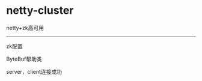 # netty-cluster
netty+zk高可用

-------------------------------------------------------
zk配置

ByteBuf帮助类

server，client连接成功
